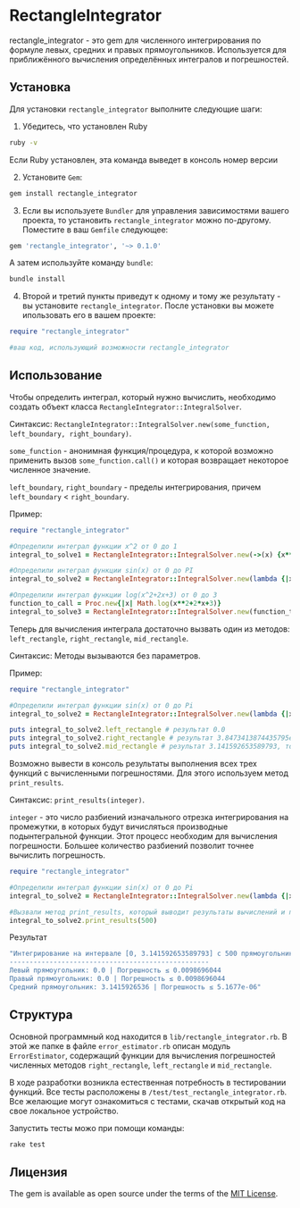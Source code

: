 # RectangleIntegrator

rectangle_integrator - это gem для численного интегрирования по формуле левых, средних и правых прямоугольников.
Используется для приближённого вычисления определённых интегралов и погрешностей.

## Установка

Для установки `rectangle_integrator` выполните следующие шаги:

1) Убедитесь, что установлен Ruby
```bash
ruby -v
```
Если Ruby установлен, эта команда выведет в консоль номер версии

2) Установите `Gem`:

```bash
gem install rectangle_integrator
```
3) Если вы используете `Bundler` для управления зависимостями вашего проекта, то установить `rectangle_integrator` можно по-другому. 
Поместите в ваш `Gemfile` следующее:

```ruby
gem 'rectangle_integrator', '~> 0.1.0'
```
А затем используйте команду `bundle`:

```bash
bundle install
```
4) Второй и третий пункты приведут к одному и тому же результату - вы установите `rectangle_integrator`.
После установки вы можете ипользовать его в вашем проекте:

```ruby
require "rectangle_integrator"

#ваш код, использующий возможности rectangle_integrator
```

## Использование

Чтобы определить интеграл, который нужно вычислить, необходимо создать объект класса `RectangleIntegrator::IntegralSolver`.

Синтаксис: `RectangleIntegrator::IntegralSolver.new(some_function, left_boundary, right_boundary)`. 

`some_function` - анонимная функция/процедура, к которой возможно применить вызов `some_function.call()` и которая возвращает некоторое численное значение.

`left_boundary`, `right_boundary` - пределы интегрирования, причем `left_boundary` < `right_boundary`.

Пример:
```ruby
require "rectangle_integrator"

#Определили интеграл функции x^2 от 0 до 1
integral_to_solve1 = RectangleIntegrator::IntegralSolver.new(->(x) {x**2}, 0, 1)

#Определили интеграл функции sin(x) от 0 до PI
integral_to_solve2 = RectangleIntegrator::IntegralSolver.new(lambda {|x| Math.sin(x)}, 0, Math::PI)

#Определили интеграл функции log(x^2+2x+3) от 0 до 3
function_to_call = Proc.new{|x| Math.log(x**2+2*x+3)}
integral_to_solve3 = RectangleIntegrator::IntegralSolver.new(function_to_call, 0, 3)
```
Теперь для вычисления интеграла достаточно вызвать один из методов: `left_rectangle`, `right_rectangle`, `mid_rectangle`.

Синтаксис: Методы вызываются без параметров.

Пример:

```ruby
require "rectangle_integrator"

#Определили интеграл функции sin(x) от 0 до Pi
integral_to_solve2 = RectangleIntegrator::IntegralSolver.new(lambda {|x| Math.sin(x)}, 0, Math::PI)

puts integral_to_solve2.left_rectangle # результат 0.0
puts integral_to_solve2.right_rectangle # результат 3.8473413874435795e-16 - близко к 0
puts integral_to_solve2.mid_rectangle # результат 3.141592653589793, то есть PI
```
Возможно вывести в консоль результаты выполнения всех трех функций с вычисленными погрешностями. Для этого используем метод `print_results`.

Синтаксис: `print_results(integer)`. 

`integer` - это число разбиений изначального отрезка интегрирования на промежутки, в которых будут вичисляться производные подынтегральной функции. Этот процесс необходим для вычисления погрешности. Большее количество разбиений позволит точнее вычислить погрешность.

```ruby
require "rectangle_integrator"

#Определили интеграл функции sin(x) от 0 до Pi
integral_to_solve2 = RectangleIntegrator::IntegralSolver.new(lambda {|x| Math.sin(x)}, 0, Math::PI)

#Вызвали метод print_results, который выводит результаты вычислений и погрешности
integral_to_solve2.print_results(500)
```
Результат

```bash
"Интегрирование на интервале [0, 3.141592653589793] с 500 прямоугольником(ами)
--------------------------------------------------         
Левый прямоугольник: 0.0 | Погрешность ≤ 0.0098696044      
Правый прямоугольник: 0.0 | Погрешность ≤ 0.0098696044     
Средний прямоугольник: 3.1415926536 | Погрешность ≤ 5.1677e-06"
```


## Структура
Основной программный код находится в `lib/rectangle_integrator.rb`. В этой же папке в файле `error_estimator.rb` описан модуль `ErrorEstimator`, содержащий функции для вычисления погрешностей численных методов `right_rectangle`, `left_rectangle` и `mid_rectangle`.  

В ходе разработки возникла естественная потребность в тестировании функций. Все тесты расположены в `/test/test_rectangle_integrator.rb`.
Все желающие могут ознакомиться с тестами, скачав открытый код на свое локальное устройство. 

Запустить тесты можо при помощи команды:
```bash
rake test
```

## Лицензия

The gem is available as open source under the terms of the [MIT License](https://opensource.org/licenses/MIT).
